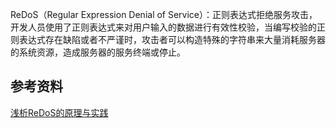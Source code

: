 ReDoS（Regular Expression Denial of Service）：正则表达式拒绝服务攻击，开发人员使用了正则表达式来对用户输入的数据进行有效性校验，当编写校验的正则表达式存在缺陷或者不严谨时，攻击者可以构造特殊的字符串来大量消耗服务器的系统资源，造成服务器的服务终端或停止。

## 参考资料
[浅析ReDoS的原理与实践](https://www.freebuf.com/articles/network/124422.html)
